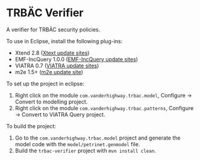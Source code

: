 TRBÄC Verifier
=========================

A verifier for TRBÄC security policies.

To use in Eclipse, install the following plug-ins:
* Xtend 2.8 ([Xtext update sites](https://www.eclipse.org/Xtext/download.html))
* EMF-IncQuery 1.0.0 ([EMF-IncQuery update sites](https://www.eclipse.org/incquery/download.php))
* VIATRA 0.7 ([VIATRA update sites](https://www.eclipse.org/viatra/downloads.php>))
* m2e 1.5+ ([m2e update site](http://download.eclipse.org/technology/m2e/releases/))

To set up the project in eclipse:
1. Right click on the module `com.vanderhighway.trbac.model`, Configure -> Convert to modelling project.
2. Right click on the module `com.vanderhighway.trbac.patterns`, Configure -> Convert to VIATRA Query project.

To build the project:
1. Go to the `com.vanderhighway.trbac.model` project and generate the model code with the `model/petrinet.genmodel` file.
2. Build the `trbac-verifier` project with `mvn install clean`.


